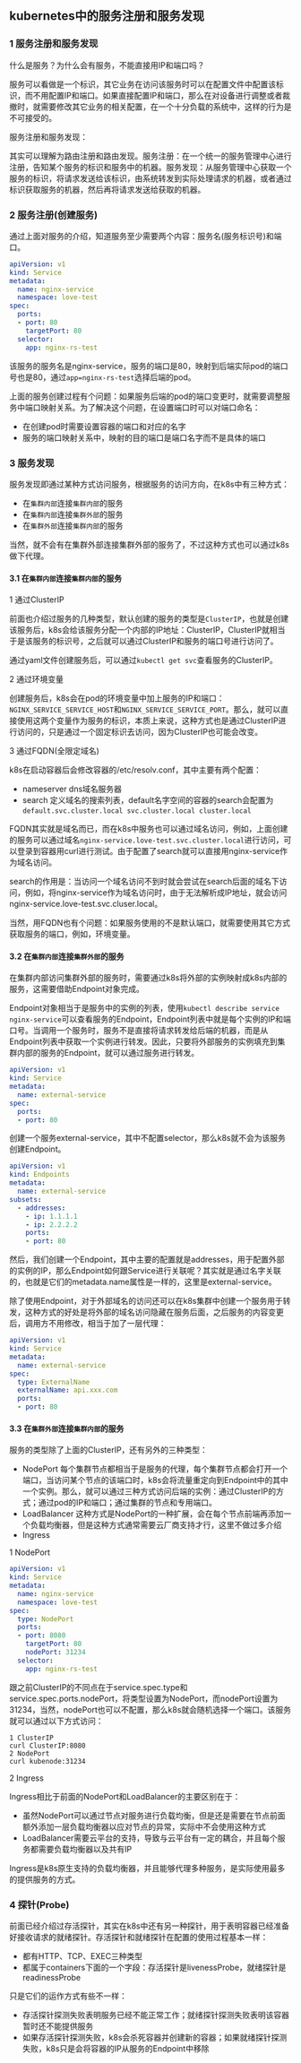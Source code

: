 ## kubernetes中的服务注册和服务发现

### 1 服务注册和服务发现

什么是服务？为什么会有服务，不能直接用IP和端口吗？

服务可以看做是一个标识，其它业务在访问该服务时可以在配置文件中配置该标识，而不用配置IP和端口。如果直接配置IP和端口，那么在对设备进行调整或者裁撤时，就需要修改其它业务的相关配置，在一个十分负载的系统中，这样的行为是不可接受的。

服务注册和服务发现：

其实可以理解为路由注册和路由发现。服务注册：在一个统一的服务管理中心进行注册，告知某个服务的标识和服务中的机器。服务发现：从服务管理中心获取一个服务的标识，将请求发送给该标识，由系统转发到实际处理请求的机器，或者通过标识获取服务的机器，然后再将请求发送给获取的机器。

### 2 服务注册(创建服务)

通过上面对服务的介绍，知道服务至少需要两个内容：服务名(服务标识号)和端口。

``` yaml
apiVersion: v1
kind: Service
metadata:
  name: nginx-service
  namespace: love-test
spec:
  ports:
  - port: 80
    targetPort: 80
  selector:
    app: nginx-rs-test
```

该服务的服务名是nginx-service，服务的端口是80，映射到后端实际pod的端口号也是80，通过`app=nginx-rs-test`选择后端的pod。

上面的服务创建过程有个问题：如果服务后端的pod的端口变更时，就需要调整服务中端口映射关系。为了解决这个问题，在设置端口时可以对端口命名：

* 在创建pod时需要设置容器的端口和对应的名字
* 服务的端口映射关系中，映射的目的端口是端口名字而不是具体的端口

### 3 服务发现

服务发现即通过某种方式访问服务，根据服务的访问方向，在k8s中有三种方式：

* 在`集群内部`连接`集群内部`的服务
* 在`集群内部`连接`集群外部`的服务
* 在`集群外部`连接`集群内部`的服务

当然，就不会有在集群外部连接集群外部的服务了，不过这种方式也可以通过k8s做下代理。

#### 3.1 在`集群内部`连接`集群内部`的服务

1 通过ClusterIP

前面也介绍过服务的几种类型，默认创建的服务的类型是`ClusterIP`，也就是创建该服务后，k8s会给该服务分配一个内部的IP地址：ClusterIP，ClusterIP就相当于是该服务的标识号，之后就可以通过ClusterIP和服务的端口号进行访问了。

通过yaml文件创建服务后，可以通过`kubectl get svc`查看服务的ClusterIP。

2 通过环境变量

创建服务后，k8s会在pod的环境变量中加上服务的IP和端口：`NGINX_SERVICE_SERVICE_HOST`和`NGINX_SERVICE_SERVICE_PORT`。那么，就可以直接使用这两个变量作为服务的标识，本质上来说，这种方式也是通过ClusterIP进行访问的，只是通过一个固定标识去访问，因为ClusterIP也可能会改变。

3 通过FQDN(全限定域名)

k8s在启动容器后会修改容器的/etc/resolv.conf，其中主要有两个配置：

* nameserver dns域名服务器
* search 定义域名的搜索列表，default名字空间的容器的search会配置为`default.svc.cluster.local svc.cluster.local cluster.local`

FQDN其实就是域名而已，而在k8s中服务也可以通过域名访问，例如，上面创建的服务可以通过域名`nginx-service.love-test.svc.cluster.local`进行访问，可以登录到容器用curl进行测试。由于配置了search就可以直接用nginx-service作为域名访问。

search的作用是：当访问一个域名访问不到时就会尝试在search后面的域名下访问，例如，将nginx-service作为域名访问时，由于无法解析成IP地址，就会访问nginx-service.love-test.svc.cluser.local。

当然，用FQDN也有个问题：如果服务使用的不是默认端口，就需要使用其它方式获取服务的端口，例如，环境变量。

#### 3.2 在`集群内部`连接`集群外部`的服务

在集群内部访问集群外部的服务时，需要通过k8s将外部的实例映射成k8s内部的服务，这需要借助Endpoint对象完成。

Endpoint对象相当于是服务中的实例的列表，使用`kubectl describe service nginx-service`可以查看服务的Endpoint，Endpoint列表中就是每个实例的IP和端口号。当调用一个服务时，服务不是直接将请求转发给后端的机器，而是从Endpoint列表中获取一个实例进行转发。因此，只要将外部服务的实例填充到集群内部的服务的Endpoint，就可以通过服务进行转发。

``` yaml
apiVersion: v1
kind: Service
metadata:
  name: external-service
spec:
  ports:
  - port: 80
```

创建一个服务external-service，其中不配置selector，那么k8s就不会为该服务创建Endpoint。

``` yaml
apiVersion: v1
kind: Endpoints
metadata:
  name: external-service
subsets:
  - addresses:
    - ip: 1.1.1.1
    - ip: 2.2.2.2
    ports:
    - port: 80
```

然后，我们创建一个Endpoint，其中主要的配置就是addresses，用于配置外部的实例的IP，那么Endpoint如何跟Service进行关联呢？其实就是通过名字关联的，也就是它们的metadata.name属性是一样的，这里是external-service。

除了使用Endpoint，对于外部域名的访问还可以在k8s集群中创建一个服务用于转发，这种方式的好处是将外部的域名访问隐藏在服务后面，之后服务的内容变更后，调用方不用修改，相当于加了一层代理：

``` yaml
apiVersion: v1
kind: Service
metadata:
  name: external-service
spec:
  type: ExternalName
  externalName: api.xxx.com
  ports:
  - port: 80
```

#### 3.3 在`集群外部`连接`集群内部`的服务

服务的类型除了上面的ClusterIP，还有另外的三种类型：

* NodePort 每个集群节点都相当于是服务的代理，每个集群节点都会打开一个端口，当访问某个节点的该端口时，k8s会将流量重定向到Endpoint中的其中一个实例。那么，就可以通过三种方式访问后端的实例：通过ClusterIP的方式；通过pod的IP和端口；通过集群的节点和专用端口。
* LoadBalancer 这种方式是NodePort的一种扩展，会在每个节点前端再添加一个负载均衡器，但是这种方式通常需要云厂商支持才行，这里不做过多介绍
* Ingress

1 NodePort

``` yaml
apiVersion: v1
kind: Service
metadata:
  name: nginx-service
  namespace: love-test
spec:
  type: NodePort
  ports:
  - port: 8080
    targetPort: 80
    nodePort: 31234
  selector:
    app: nginx-rs-test
```

跟之前ClusterIP的不同点在于service.spec.type和service.spec.ports.nodePort，将类型设置为NodePort，而nodePort设置为31234，当然，nodePort也可以不配置，那么k8s就会随机选择一个端口。该服务就可以通过以下方式访问：

```
1 ClusterIP
curl ClusterIP:8080
2 NodePort
curl kubenode:31234
```

2 Ingress

Ingress相比于前面的NodePort和LoadBalancer的主要区别在于：

* 虽然NodePort可以通过节点对服务进行负载均衡，但是还是需要在节点前面额外添加一层负载均衡器以应对节点的异常，实际中不会使用这种方式
* LoadBalancer需要云平台的支持，导致与云平台有一定的耦合，并且每个服务都需要负载均衡器以及共有IP

Ingress是k8s原生支持的负载均衡器，并且能够代理多种服务，是实际使用最多的提供服务的方式。

### 4 探针(Probe)

前面已经介绍过存活探针，其实在k8s中还有另一种探针，用于表明容器已经准备好接收请求的就绪探针。存活探针和就绪探针在配置的使用过程基本一样：

* 都有HTTP、TCP、EXEC三种类型
* 都属于containers下面的一个字段：存活探针是livenessProbe，就绪探针是readinessProbe

只是它们的运作方式有些不一样：

* 存活探针探测失败表明服务已经不能正常工作；就绪探针探测失败表明该容器暂时还不能提供服务
* 如果存活探针探测失败，k8s会杀死容器并创建新的容器；如果就绪探针探测失败，k8s只是会将容器的IP从服务的Endpoint中移除